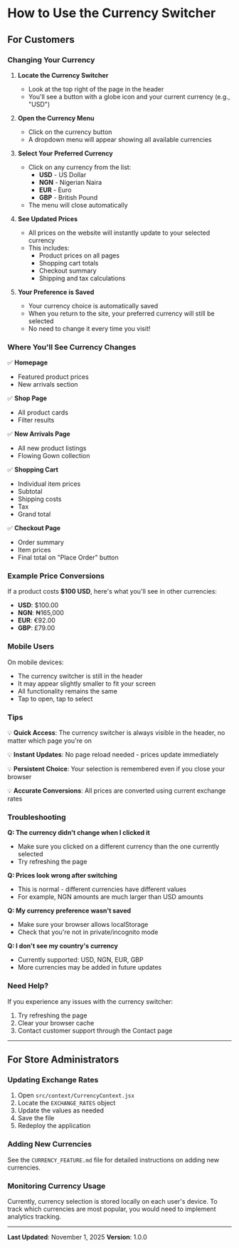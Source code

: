 # How to Use the Currency Switcher

## For Customers

### Changing Your Currency

1. **Locate the Currency Switcher**
   - Look at the top right of the page in the header
   - You'll see a button with a globe icon and your current currency (e.g., "USD")

2. **Open the Currency Menu**
   - Click on the currency button
   - A dropdown menu will appear showing all available currencies

3. **Select Your Preferred Currency**
   - Click on any currency from the list:
     - **USD** - US Dollar
     - **NGN** - Nigerian Naira
     - **EUR** - Euro
     - **GBP** - British Pound
   - The menu will close automatically

4. **See Updated Prices**
   - All prices on the website will instantly update to your selected currency
   - This includes:
     - Product prices on all pages
     - Shopping cart totals
     - Checkout summary
     - Shipping and tax calculations

5. **Your Preference is Saved**
   - Your currency choice is automatically saved
   - When you return to the site, your preferred currency will still be selected
   - No need to change it every time you visit!

### Where You'll See Currency Changes

✅ **Homepage**
- Featured product prices
- New arrivals section

✅ **Shop Page**
- All product cards
- Filter results

✅ **New Arrivals Page**
- All new product listings
- Flowing Gown collection

✅ **Shopping Cart**
- Individual item prices
- Subtotal
- Shipping costs
- Tax
- Grand total

✅ **Checkout Page**
- Order summary
- Item prices
- Final total on "Place Order" button

### Example Price Conversions

If a product costs **$100 USD**, here's what you'll see in other currencies:

- **USD**: $100.00
- **NGN**: ₦165,000
- **EUR**: €92.00
- **GBP**: £79.00

### Mobile Users

On mobile devices:
- The currency switcher is still in the header
- It may appear slightly smaller to fit your screen
- All functionality remains the same
- Tap to open, tap to select

### Tips

💡 **Quick Access**: The currency switcher is always visible in the header, no matter which page you're on

💡 **Instant Updates**: No page reload needed - prices update immediately

💡 **Persistent Choice**: Your selection is remembered even if you close your browser

💡 **Accurate Conversions**: All prices are converted using current exchange rates

### Troubleshooting

**Q: The currency didn't change when I clicked it**
- Make sure you clicked on a different currency than the one currently selected
- Try refreshing the page

**Q: Prices look wrong after switching**
- This is normal - different currencies have different values
- For example, NGN amounts are much larger than USD amounts

**Q: My currency preference wasn't saved**
- Make sure your browser allows localStorage
- Check that you're not in private/incognito mode

**Q: I don't see my country's currency**
- Currently supported: USD, NGN, EUR, GBP
- More currencies may be added in future updates

### Need Help?

If you experience any issues with the currency switcher:
1. Try refreshing the page
2. Clear your browser cache
3. Contact customer support through the Contact page

---

## For Store Administrators

### Updating Exchange Rates

1. Open `src/context/CurrencyContext.jsx`
2. Locate the `EXCHANGE_RATES` object
3. Update the values as needed
4. Save the file
5. Redeploy the application

### Adding New Currencies

See the `CURRENCY_FEATURE.md` file for detailed instructions on adding new currencies.

### Monitoring Currency Usage

Currently, currency selection is stored locally on each user's device. To track which currencies are most popular, you would need to implement analytics tracking.

---

**Last Updated**: November 1, 2025
**Version**: 1.0.0

